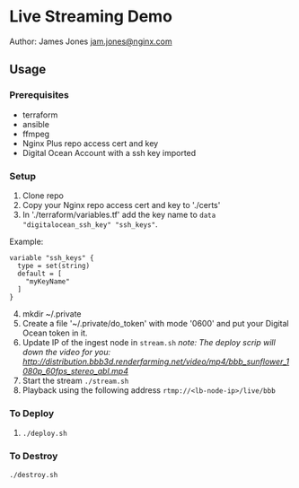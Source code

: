 # Live Streaming Demo

Author: James Jones <jam.jones@nginx.com>

## Usage

### Prerequisites
- terraform
- ansible
- ffmpeg
- Nginx Plus repo access cert and key
- Digital Ocean Account with a ssh key imported

### Setup
1. Clone repo
2. Copy your Nginx repo access cert and key to './certs'
3. In './terraform/variables.tf' add the key name to `data "digitalocean_ssh_key" "ssh_keys"`.

  Example:

  ```
  variable "ssh_keys" {
    type = set(string)
    default = [
      "myKeyName"
    ]
  }
  ```
4. mkdir ~/.private
5. Create a file '~/.private/do_token' with mode '0600' and put your Digital Ocean token in it.
6. Update IP of the ingest node in `stream.sh` *note: The deploy scrip will down the video for you: http://distribution.bbb3d.renderfarming.net/video/mp4/bbb_sunflower_1080p_60fps_stereo_abl.mp4*
7. Start the stream `./stream.sh`
8. Playback using the following address `rtmp://<lb-node-ip>/live/bbb`

### To Deploy
  1. `./deploy.sh`

### To Destroy
  `./destroy.sh`
